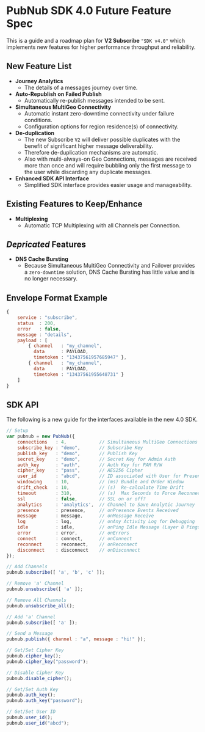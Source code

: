 # PubNub SDK 4.0 Future Feature Spec

This is a guide and a roadmap plan for **V2 Subscribe** `"SDK v4.0"`
which implements new features for higher performance
throughput and reliability.

## New Feature List

 - **Journey Analytics**
   - The details of a messages journey over time.
 - **Auto-Republish on Failed Publish**
   - Automatically re-publish messages intended to be sent.
 - **Simultaneous MultiGeo Connectivity**
   - Automatic instant zero-downtime connectivity under failure conditions.
   - Configuration options for region residence(s) of connectivity.
 - **De-duplication**
   - The new Subscribe `V2` will deliver possible duplicates with the benefit
     of significant higher message deliverability.
   - Therefore de-duplication mechanisms are automatic.
   - Also with multi-always-on Geo Connections, messages are received more than
     once and will require bubbling only the first message to the user while
     discarding any duplicate messages.
 - **Enhanced SDK API Interface**
   - Simplified SDK interface provides easier usage and manageability.

## Existing Features to Keep/Enhance

 - **Multiplexing**
   - Automatic TCP Multiplexing with all Channels per Connection.

## *Depricated* Features

 - **DNS Cache Bursting**
   - Because Simultaneous MultiGeo Connectivity and Failover
     provides a `zero-downtime` solution, DNS Cache Bursting
     has little value and is no longer necessary.

## Envelope Format Example

```javascript
{
    service : "subscribe",
    status  : 200,
    error   : false,
    message : "details",
    payload : [
        { channel   : "my_channel",
          data      : PAYLOAD,
          timetoken : "13437561957685947" },
        { channel   : "my_channel",
          data      : PAYLOAD,
          timetoken : "13437561955648731" }
    ]
}
```

## SDK API

The following is a new guide for the interfaces available
in the new 4.0 SDK.

```javascript
// Setup
var pubnub = new PubNub({
    connections   : 4,            // Simultaneous MultiGeo Connections
    subscribe_key : "demo",       // Subscribe Key
    publish_key   : "demo",       // Publish Key
    secret_key    : "demo",       // Secret Key for Admin Auth
    auth_key      : "auth",       // Auth Key for PAM R/W
    cipher_key    : "pass",       // AES256 Cipher
    user_id       : "abcd",       // ID associated with User for Presence
    windowing     : 10,           // (ms) Bundle and Order Window
    drift_check   : 10,           // (s)  Re-calculate Time Drift
    timeout       : 310,          // (s)  Max Seconds to Force Reconnect
    ssl           : false,        // SSL on or off?
    analytics     : 'analytics',  // Channel to Save Analytic Journey
    presence      : presence,     // onPresence Events Received
    message       : message,      // onMessage Receive
    log           : log,          // onAny Activity Log for Debugging
    idle          : idle,         // onPing Idle Message (Layer 8 Pings)
    error         : error,        // onErrors
    connect       : connect,      // onConnect
    reconnect     : reconnect,    // onReconnect
    disconnect    : disconnect    // onDisconnect
});

// Add Channels
pubnub.subscribe([ 'a', 'b', 'c' ]);

// Remove 'a' Channel
pubnub.unsubscribe([ 'a' ]);

// Remove All Channels
pubnub.unsubscribe_all();

// Add 'a' Channel
pubnub.subscribe([ 'a' ]);

// Send a Message
pubnub.publish({ channel : "a", message : "hi!" });

// Get/Set Cipher Key
pubnub.cipher_key();
pubnub.cipher_key("password");

// Disable Cipher Key
pubnub.disable_cipher();

// Get/Set Auth Key
pubnub.auth_key();
pubnub.auth_key("password");

// Get/Set User ID
pubnub.user_id();
pubnub.user_id("abcd");


```
